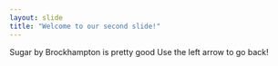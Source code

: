 ```yaml
---
layout: slide
title: "Welcome to our second slide!"
---
```

Sugar by Brockhampton is pretty good
Use the left arrow to go back!
